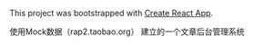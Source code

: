 This project was bootstrapped with [Create React App](https://github.com/facebook/create-react-app).

使用Mock数据（rap2.taobao.org） 建立的一个文章后台管理系统
